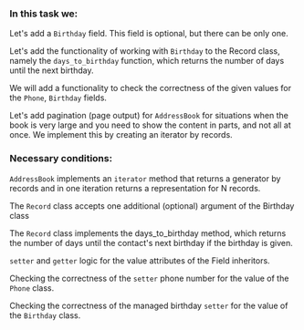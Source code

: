 ### In this task we:

Let's add a `Birthday` field. This field is optional, but there can be only one.

Let's add the functionality of working with `Birthday` to the Record class, namely the `days_to_birthday` function, which returns the number of days until the next birthday.

We will add a functionality to check the correctness of the given values for the `Phone`, `Birthday` fields.

Let's add pagination (page output) for `AddressBook` for situations when the book is very large and you need to show the content in parts, and not all at once. We implement this by creating an iterator by records.

### Necessary conditions:

`AddressBook` implements an `iterator` method that returns a generator by records and in one iteration returns a representation for N records.

The `Record` class accepts one additional (optional) argument of the Birthday class

The `Record` class implements the days_to_birthday method, which returns the number of days until the contact's next birthday if the birthday is given.

`setter` and `getter` logic for the value attributes of the Field inheritors.

Checking the correctness of the `setter` phone number for the value of the `Phone` class.

Checking the correctness of the managed birthday `setter` for the value of the `Birthday` class.
